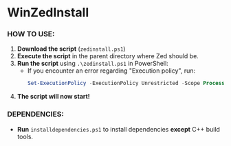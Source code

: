 # WinZedInstall

### HOW TO USE:

1. **Download the script** (`zedinstall.ps1`)
2. **Execute the script** in the parent directory where Zed should be.
3. **Run the script** using `.\zedinstall.ps1` in PowerShell:
   - If you encounter an error regarding "Execution policy", run:
     ```powershell
     Set-ExecutionPolicy -ExecutionPolicy Unrestricted -Scope Process
     ```
4. **The script will now start!**

### DEPENDENCIES:

- **Run** `installdependencies.ps1` to install dependencies **except** C++ build tools.
